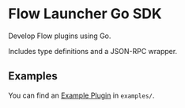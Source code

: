 # Flow Launcher Go SDK

Develop Flow plugins using Go.

Includes type definitions and a JSON-RPC wrapper.

## Examples

You can find an [Example Plugin](examples/meals/README.md) in `examples/`.
